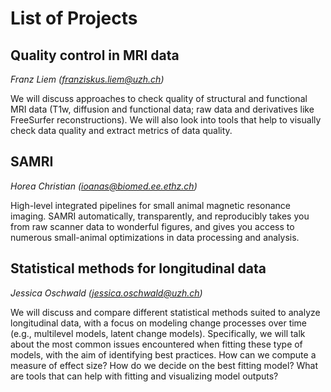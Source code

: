 # List of Projects

## Quality control in MRI data
*Franz Liem (franziskus.liem@uzh.ch)*

We will discuss approaches to check quality of structural and functional MRI data (T1w, diffusion and functional data; raw data and derivatives like FreeSurfer reconstructions). We will also look into tools that help to visually check data quality and extract metrics of data quality.


    
## SAMRI
*Horea Christian (ioanas@biomed.ee.ethz.ch)*

High-level integrated pipelines for small animal magnetic resonance imaging. SAMRI automatically, transparently, and reproducibly takes you from raw scanner data to wonderful figures, and gives you access to numerous small-animal optimizations in data processing and analysis.


    
## Statistical methods for longitudinal data
*Jessica Oschwald (jessica.oschwald@uzh.ch)*

We will discuss and compare different statistical methods suited to analyze longitudinal data, with a focus on modeling change processes over time (e.g., multilevel models, latent change models). Specifically, we will talk about the most common issues encountered when fitting these type of models, with the aim of identifying best practices. How can we compute a measure of effect size? How do we decide on the best fitting model? What are tools that can help with fitting and visualizing model outputs? 


    